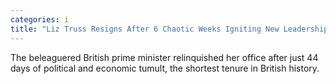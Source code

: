 ```yaml
---
categories: i
title: "Liz Truss Resigns After 6 Chaotic Weeks Igniting New Leadership Fight"
---
```

The beleaguered British prime minister relinquished her office after just 44 days of political and economic tumult, the shortest tenure in British history.